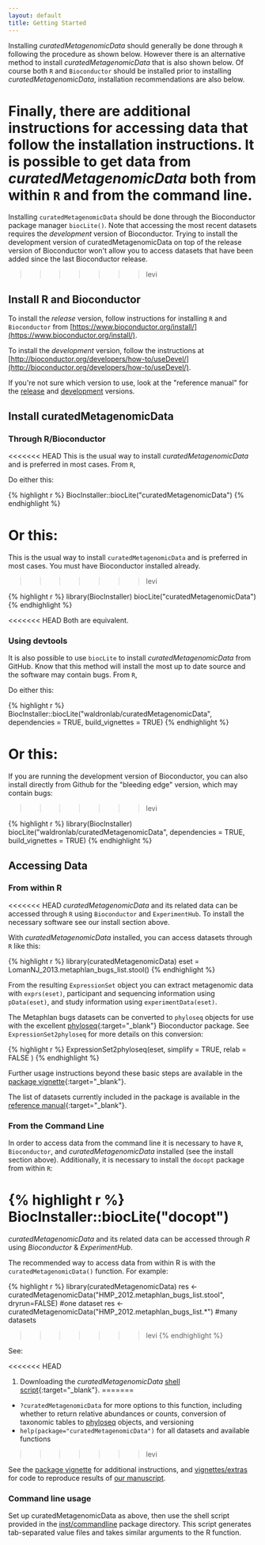 ```yaml
---
layout: default
title: Getting Started
---
```

Installing *curatedMetagenomicData* should generally be done through `R` following the procedure as shown below. However there is an alternative method to install *curatedMetagenomicData* that is also shown below. Of course both `R` and `Bioconductor` should be installed prior to installing *curatedMetagenomicData*, installation recommendations are also below.

Finally, there are additional instructions for accessing data that follow the installation instructions. It is possible to get data from *curatedMetagenomicData* both from within `R` and from the command line.
=======
Installing `curatedMetagenomicData` should be done through the Bioconductor package manager `biocLite()`.  Note that accessing the most recent datasets requires the *development* version of Bioconductor. Trying to install the development version of curatedMetagenomicData on top of the release version of Bioconductor won't allow you to access datasets that have been added since the last Bioconductor release.
>>>>>>> levi

## Install R and Bioconductor

To install the *release* version, follow instructions for installing `R` and `Bioconductor` from [https://www.bioconductor.org/install/](https://www.bioconductor.org/install/). 

To install the *development* version, follow the instructions at [http://bioconductor.org/developers/how-to/useDevel/](http://bioconductor.org/developers/how-to/useDevel/). 

If you're not sure which version to use, look at the "reference manual" for the [release](https://bioconductor.org/packages/curatedMetagenomicData/) and [development](https://bioconductor.org/packages/devel/data/experiment/html/curatedMetagenomicData.html) versions. 

## Install curatedMetagenomicData

### Through R/Bioconductor

<<<<<<< HEAD
This is the usual way to install *curatedMetagenomicData* and is preferred in most cases. From `R`,

Do either this:

{% highlight r %}
BiocInstaller::biocLite("curatedMetagenomicData")
{% endhighlight %}

Or this:
=======
This is the usual way to install `curatedMetagenomicData` and is preferred in most cases. You must have Bioconductor installed already.
>>>>>>> levi

{% highlight r %}
library(BiocInstaller)
biocLite("curatedMetagenomicData")
{% endhighlight %}

<<<<<<< HEAD
Both are equivalent.

### Using devtools

It is also possible to use `biocLite` to install *curatedMetagenomicData* from GitHub. Know that this method will install the most up to date source and the software may contain bugs. From `R`,

Do either this:

{% highlight r %}
BiocInstaller::biocLite("waldronlab/curatedMetagenomicData", dependencies = TRUE, build_vignettes = TRUE)
{% endhighlight %}

Or this:
=======
If you are running the development version of Bioconductor, you can also install directly from Github for the "bleeding edge" version, which may contain bugs:
>>>>>>> levi

{% highlight r %}
library(BiocInstaller)
biocLite("waldronlab/curatedMetagenomicData", dependencies = TRUE, build_vignettes = TRUE)
{% endhighlight %}

## Accessing Data

### From within R
<<<<<<< HEAD
*curatedMetagenomicData* and its related data can be accessed through `R` using `Bioconductor` and `ExperimentHub`. To install the necessary software see our install section above.

With *curatedMetagenomicData* installed, you can access datasets through `R` like this:

{% highlight r %}
library(curatedMetagenomicData)
eset = LomanNJ_2013.metaphlan_bugs_list.stool()
{% endhighlight %}

From the resulting `ExpressionSet` object you can extract metagenomic data with `exprs(eset)`, participant and sequencing information using `pData(eset)`, and study information using `experimentData(eset)`.

The Metaphlan bugs datasets can be converted to `phyloseq` objects for use with the excellent [phyloseq](https://bioconductor.org/packages/phyloseq){:target="_blank"} Bioconductor package. See `ExpressionSet2phyloseq` for more details on this conversion:

{% highlight r %}
ExpressionSet2phyloseq(eset, simplify = TRUE, relab = FALSE )
{% endhighlight %}

Further usage instructions beyond these basic steps are available in the [package vignette](https://bioconductor.org/packages/release/data/experiment/vignettes/curatedMetagenomicData/inst/doc/curatedMetagenomicData.html){:target="_blank"}.

The list of datasets currently included in the package is available in the [reference manual](http://bioconductor.org/packages/release/data/experiment/manuals/curatedMetagenomicData/man/curatedMetagenomicData.pdf){:target="_blank"}.


### From the Command Line
In order to access data from the command line it is necessary to have `R`, `Bioconductor`, and *curatedMetagenomicData* installed (see the install section above). Additionally, it is necessary to install the `docopt` package from within `R`:

{% highlight r %}
BiocInstaller::biocLite("docopt")
=======
*curatedMetagenomicData* and its related data can be accessed through *R* using *Bioconductor* & *ExperimentHub*. 

The recommended way to access data from within R is with the `curatedMetagenomicData()` function. For example:

{% highlight r %}
library(curatedMetagenomicData)
res <- curatedMetagenomicData("HMP_2012.metaphlan_bugs_list.stool", dryrun=FALSE) #one dataset
res <- curatedMetagenomicData("HMP_2012.metaphlan_bugs_list.*") #many datasets
>>>>>>> levi
{% endhighlight %}

See:

<<<<<<< HEAD
1. Downloading the *curatedMetagenomicData* [shell script](https://raw.githubusercontent.com/waldronlab/curatedMetagenomicData/master/inst/commandline/curatedMetagenomicData){:target="_blank"}.
=======
* `?curatedMetagenomicData` for more options to this function, including whether to return relative abundances or counts, conversion of taxonomic tables to [phyloseq](https://bioconductor.org/packages/phyloseq/) objects, and versioning
* `help(package="curatedMetagenomicData")` for all datasets and available functions
>>>>>>> levi

See the [package vignette](https://bioconductor.org/packages/release/data/experiment/vignettes/curatedMetagenomicData/inst/doc/curatedMetagenomicData.html) for additional instructions, and [vignettes/extras](https://github.com/waldronlab/curatedMetagenomicData/tree/master/vignettes/extras) for code to reproduce results of [our manuscript](biorxiv.org/content/early/2017/01/27/103085).

### Command line usage

Set up curatedMetagenomicData as above, then use the shell script provided in the [inst/commandline](https://github.com/waldronlab/curatedMetagenomicData/tree/master/inst/commandline) package directory. This script generates tab-separated value files and takes similar arguments to the R function.
